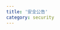 ```yaml
---
title: '安全公告'
category: security
---
```


<script setup lang="ts">
  import TheSafetyBulletin from "@/views/support/safety-bulletin/TheSafetyBulletin.vue";
</script>

<TheSafetyBulletin />
